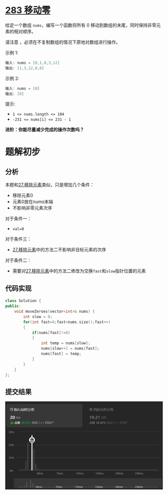 
# [283 移动零](https://leetcode.cn/problems/move-zeroes/description/)

给定一个数组 `nums`，编写一个函数将所有 0 移动到数组的末尾，同时保持非零元素的相对顺序。

请注意 ，必须在不复制数组的情况下原地对数组进行操作。

示例 1:
```cpp
输入: nums = [0,1,0,3,12]
输出: [1,3,12,0,0]

```
示例 2:
```cpp
输入: nums = [0]
输出: [0]
```

提示:

- `1 <= nums.length <= 104`
- `-231 <= nums[i] <= 231 - 1`


**进阶：你能尽量减少完成的操作次数吗？**


# 题解初步

## 分析

本题和[27.移除元素](27.移除元素.md)类似，只是增加几个条件：
- 移除元素0
- 元素0放在nums末端
- 不影响非零元素次序


对于条件一：
- `val=0`


对于条件三：
- [27.移除元素](27.移除元素.md)中的方法二不影响非目标元素的次序


对于条件二：
- 需要对[27.移除元素](27.移除元素.md)中的方法二修改为交换`fast`和`slow`指针位置的元素

## 代码实现

```cpp
class Solution {
public:
    void moveZeroes(vector<int>& nums) {
        int slow = 0;
        for(int fast=0;fast<nums.size();fast++)
        {
            if(nums[fast]!=0)
            {
                int temp = nums[slow];
                nums[slow++] = nums[fast];
                nums[fast] = temp;
            }
        }
    }
};
```

## 提交结果

![Alt text](img/283.移动零.png)






